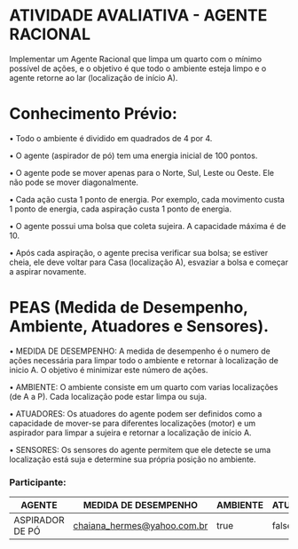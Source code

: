 # ATIVIDADE AVALIATIVA - AGENTE RACIONAL

Implementar um Agente Racional que limpa um quarto com o mínimo possível de ações, e o objetivo é que todo o ambiente esteja limpo e o agente retorne ao lar (localização de início A). 

# Conhecimento Prévio:
• Todo o ambiente é dividido em quadrados de 4 por 4.

• O agente (aspirador de pó) tem uma energia inicial de 100 pontos.

• O agente pode se mover apenas para o Norte, Sul, Leste ou Oeste. Ele não pode se
mover diagonalmente.

• Cada ação custa 1 ponto de energia. Por exemplo, cada movimento custa 1 ponto de
energia, cada aspiração custa 1 ponto de energia.

• O agente possui uma bolsa que coleta sujeira. A capacidade máxima é de 10.

• Após cada aspiração, o agente precisa verificar sua bolsa; se estiver cheia, ele deve voltar para Casa (localização A), esvaziar a bolsa e começar a aspirar novamente.

# PEAS (Medida de Desempenho, Ambiente, Atuadores e Sensores).

•	MEDIDA DE DESEMPENHO: A medida de desempenho é o numero de ações necessária para limpar todo o ambiente e retornar à localização de inicio A. O objetivo é minimizar este número de ações.

•	AMBIENTE: O ambiente consiste em um quarto com varias localizações (de A a P). Cada localização pode estar limpa ou suja.

•	ATUADORES: Os atuadores do agente podem ser definidos como a capacidade de mover-se para diferentes localizações (motor) e um aspirador para limpar a sujeira e retornar a localização de início A.

•	SENSORES: Os sensores do agente permitem que ele detecte se uma localização está suja e determine sua própria posição no ambiente.

### Participante: 
|AGENTE |MEDIDA DE DESEMPENHO | AMBIENTE| ATUADORES | SENSORES |
| -------- | -------- | -------- |-------- | -------- |
|ASPIRADOR DE PÓ |chaiana_hermes@yahoo.com.br|true|false|Bootcamp React|
